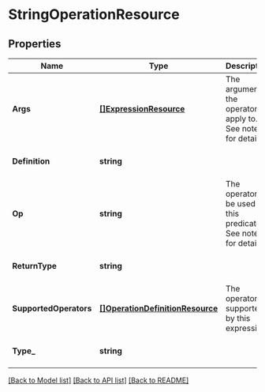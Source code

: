 # StringOperationResource

## Properties
Name | Type | Description | Notes
------------ | ------------- | ------------- | -------------
**Args** | [**[]ExpressionResource**](ExpressionResource.md) | The arguments the operator apply to. See notes for details. | [default to null]
**Definition** | **string** |  | [optional] [default to null]
**Op** | **string** | The operator to be used in this predicate. See notes for details. | [default to null]
**ReturnType** | **string** |  | [optional] [default to null]
**SupportedOperators** | [**[]OperationDefinitionResource**](OperationDefinitionResource.md) | The operators supported by this expression | [optional] [default to null]
**Type_** | **string** |  | [optional] [default to null]

[[Back to Model list]](../README.md#documentation-for-models) [[Back to API list]](../README.md#documentation-for-api-endpoints) [[Back to README]](../README.md)


